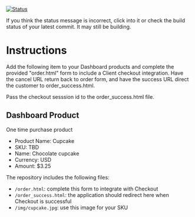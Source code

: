 [![Status](https://img.shields.io/badge/status-SUBMITTABLE%20COMMIT:%20f4d21e27f1631ed95d066bb86e73030783dad448-brightgreen.svg)](https://github.com/andremcb/bakery_scaffold_AApE3fQi8zR0pcdo/commit/f4d21e27f1631ed95d066bb86e73030783dad448)











































































































If you think the status message is incorrect, click into it or check the build status of your latest commit. It may still be building.

# Instructions 

Add the following item to your Dashboard products and complete the provided "order.html" form to include a Client checkout integration. Have the cancel URL return back to order form, and have the success URL direct the customer to order_success.html. 

Pass the checkout sesssion id to the order_success.html file.

## Dashboard Product
One time purchase product
* Product Name: Cupcake
* SKU: TBD
* Name: Chocolate cupcake
* Currency: USD
* Amount: $3.25

The repository includes the following files:
* `/order.html`: complete this form to integrate with Checkout
* `/order_success.html`: the application should redirect here when Checkout is successful
* `/img/cupcake.jpg`: use this image for your SKU
